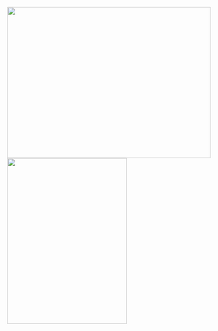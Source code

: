 <a href="https://wakatime.com"><img width="470px" height="350px" src="https://wakatime.com/share/@e8c4f30b-18c4-4f71-9152-7077fb63e4c1/cdd510d0-6ced-4b85-91b2-372cdbcbb976.png" /></a>
<img height="300px"  src="https://i.kym-cdn.com/photos/images/original/001/036/775/5f6.gif" data-deferred="1" id="imi" data-w="336" data-h="468" jsname="HiaYvf" jsaction="load:XAeZkd;" style="height: 384px; width: 275.692px; margin: 0px;" data-atf="true" data-iml="8026.660000003176">
